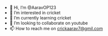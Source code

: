 - 👋 Hi, I’m @AaravOP123
- 👀 I’m interested in cricket
- 🌱 I’m currently learning cricket 
- 💞️ I’m looking to collaborate on youtube
- 📫 How to reach me on crickaarav7@gmil.com

<!---
AaravOP123/AaravOP123 is a ✨ special ✨ repository because its `README.md` (this file) appears on your GitHub profile.
You can click the Preview link to take a look at your changes.
--->
